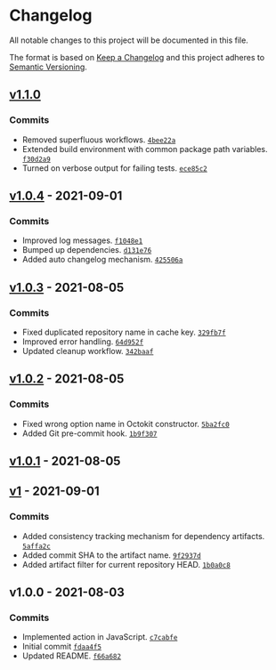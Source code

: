 # Changelog

All notable changes to this project will be documented in this file.

The format is based on [Keep a Changelog](https://keepachangelog.com/en/1.0.0/)
and this project adheres to [Semantic Versioning](https://semver.org/spec/v2.0.0.html).

## [v1.1.0](https://github.com/ecmwf-actions/build-package/compare/v1.0.4...v1.1.0)

### Commits

- Removed superfluous workflows. [`4bee22a`](https://github.com/ecmwf-actions/build-package/commit/4bee22a621a98beee263b269b553590d56011c0f)
- Extended build environment with common package path variables. [`f30d2a9`](https://github.com/ecmwf-actions/build-package/commit/f30d2a947629e51f6a81cc803272c7101ec6ebb9)
- Turned on verbose output for failing tests. [`ece85c2`](https://github.com/ecmwf-actions/build-package/commit/ece85c2fd2b571ded7ed6cca543446996fd96b54)

## [v1.0.4](https://github.com/ecmwf-actions/build-package/compare/v1.0.3...v1.0.4) - 2021-09-01

### Commits

- Improved log messages. [`f1048e1`](https://github.com/ecmwf-actions/build-package/commit/f1048e189979b1e6e0d29f019d3f724cb4b35cab)
- Bumped up dependencies. [`d131e76`](https://github.com/ecmwf-actions/build-package/commit/d131e76f532d272f92e3417cbdc52aaacadc8639)
- Added auto changelog mechanism. [`425506a`](https://github.com/ecmwf-actions/build-package/commit/425506abd65b1091a9063a1c401b7e76e99e7f04)

## [v1.0.3](https://github.com/ecmwf-actions/build-package/compare/v1.0.2...v1.0.3) - 2021-08-05

### Commits

- Fixed duplicated repository name in cache key. [`329fb7f`](https://github.com/ecmwf-actions/build-package/commit/329fb7fc52c33b788c4adb972bfbd1ca2341a768)
- Improved error handling. [`64d952f`](https://github.com/ecmwf-actions/build-package/commit/64d952f3726a00c49bac2d77ba95516a7237378d)
- Updated cleanup workflow. [`342baaf`](https://github.com/ecmwf-actions/build-package/commit/342baaff1790959b00a1e7d3ef389655d38e72be)

## [v1.0.2](https://github.com/ecmwf-actions/build-package/compare/v1.0.1...v1.0.2) - 2021-08-05

### Commits

- Fixed wrong option name in Octokit constructor. [`5ba2fc0`](https://github.com/ecmwf-actions/build-package/commit/5ba2fc0f3d9f9dbd0a6e6a2efedf2fe7aab49034)
- Added Git pre-commit hook. [`1b9f307`](https://github.com/ecmwf-actions/build-package/commit/1b9f30738959d3b81cfbbabc1bd32f5f1b58e074)

## [v1.0.1](https://github.com/ecmwf-actions/build-package/compare/v1...v1.0.1) - 2021-08-05

## [v1](https://github.com/ecmwf-actions/build-package/compare/v1.0.0...v1) - 2021-09-01

### Commits

- Added consistency tracking mechanism for dependency artifacts. [`5affa2c`](https://github.com/ecmwf-actions/build-package/commit/5affa2cb0bca3aca42107f0278a047306115a9ea)
- Added commit SHA to the artifact name. [`9f2937d`](https://github.com/ecmwf-actions/build-package/commit/9f2937d505f60fa53be2d5900614df20785464c2)
- Added artifact filter for current repository HEAD. [`1b0a0c8`](https://github.com/ecmwf-actions/build-package/commit/1b0a0c8c72de2bf58782621e639e9ca7c6492009)

## v1.0.0 - 2021-08-03

### Commits

- Implemented action in JavaScript. [`c7cabfe`](https://github.com/ecmwf-actions/build-package/commit/c7cabfe840d755a05b1411ebbf77c06a18eee9ad)
- Initial commit [`fdaa4f5`](https://github.com/ecmwf-actions/build-package/commit/fdaa4f5689f9c6dc9fa0311652420f610ae2c985)
- Updated README. [`f66a682`](https://github.com/ecmwf-actions/build-package/commit/f66a682e6c274b56d66b63ab6dfce34a4a75a7a3)
